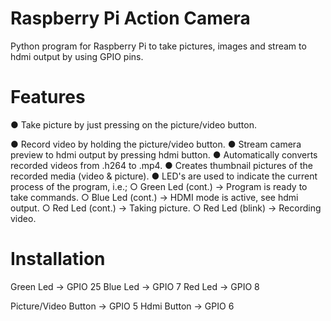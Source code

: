 # Raspberry Pi Action Camera
Python program for Raspberry Pi to take pictures, images and stream to hdmi output by using GPIO pins. 


# Features
● Take picture by just pressing on the picture/video button.

● Record video by holding the picture/video button.
● Stream camera preview to hdmi output by pressing hdmi button.
● Automatically converts recorded videos from .h264 to .mp4.
● Creates thumbnail pictures of the recorded media (video & picture). 
● LED's are used to indicate the current process of the program, i.e.;
      ○ Green Led (cont.) -> Program is ready to take commands.
      ○ Blue Led (cont.) -> HDMI mode is active, see hdmi output.
      ○ Red Led (cont.) -> Taking picture.
      ○ Red Led (blink) -> Recording video.


# Installation
Green Led -> GPIO 25
Blue Led -> GPIO 7
Red Led -> GPIO 8

Picture/Video Button -> GPIO 5
Hdmi Button -> GPIO 6
